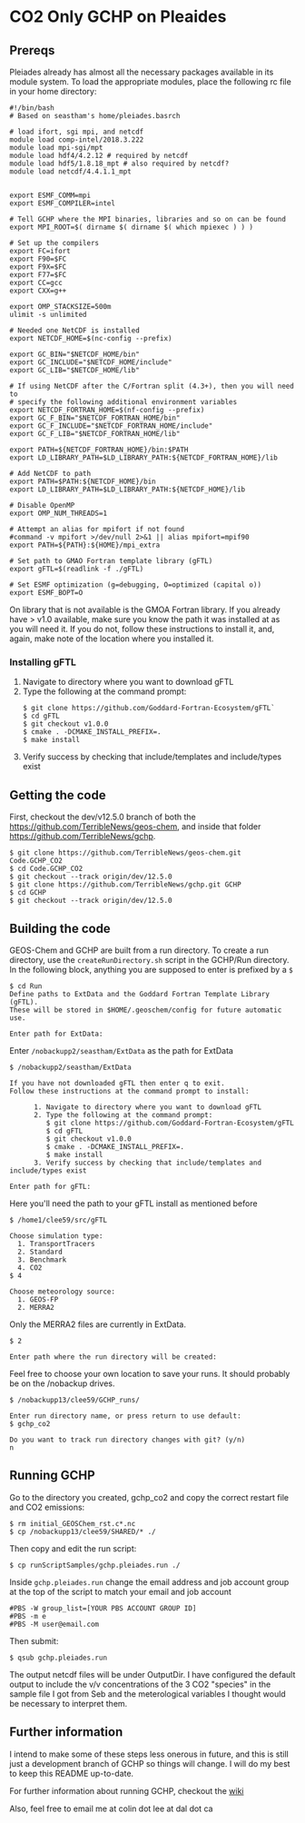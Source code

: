 # CO2 Only GCHP on Pleaides
## Prereqs

Pleiades already has almost all the necessary packages available in its module system. To load the appropriate modules, place the following rc file in your home directory:
```
#!/bin/bash
# Based on seastham's home/pleiades.basrch

# load ifort, sgi mpi, and netcdf
module load comp-intel/2018.3.222
module load mpi-sgi/mpt
module load hdf4/4.2.12 # required by netcdf
module load hdf5/1.8.18_mpt # also required by netcdf?
module load netcdf/4.4.1.1_mpt


export ESMF_COMM=mpi
export ESMF_COMPILER=intel

# Tell GCHP where the MPI binaries, libraries and so on can be found
export MPI_ROOT=$( dirname $( dirname $( which mpiexec ) ) )

# Set up the compilers
export FC=ifort
export F90=$FC
export F9X=$FC
export F77=$FC
export CC=gcc
export CXX=g++

export OMP_STACKSIZE=500m
ulimit -s unlimited

# Needed one NetCDF is installed
export NETCDF_HOME=$(nc-config --prefix)

export GC_BIN="$NETCDF_HOME/bin"
export GC_INCLUDE="$NETCDF_HOME/include"
export GC_LIB="$NETCDF_HOME/lib"

# If using NetCDF after the C/Fortran split (4.3+), then you will need to
# specify the following additional environment variables
export NETCDF_FORTRAN_HOME=$(nf-config --prefix)
export GC_F_BIN="$NETCDF_FORTRAN_HOME/bin"
export GC_F_INCLUDE="$NETCDF_FORTRAN_HOME/include"
export GC_F_LIB="$NETCDF_FORTRAN_HOME/lib"

export PATH=${NETCDF_FORTRAN_HOME}/bin:$PATH
export LD_LIBRARY_PATH=$LD_LIBRARY_PATH:${NETCDF_FORTRAN_HOME}/lib

# Add NetCDF to path
export PATH=$PATH:${NETCDF_HOME}/bin
export LD_LIBRARY_PATH=$LD_LIBRARY_PATH:${NETCDF_HOME}/lib

# Disable OpenMP
export OMP_NUM_THREADS=1

# Attempt an alias for mpifort if not found
#command -v mpifort >/dev/null 2>&1 || alias mpifort=mpif90
export PATH=${PATH}:${HOME}/mpi_extra

# Set path to GMAO Fortran template library (gFTL)
export gFTL=$(readlink -f ./gFTL)

# Set ESMF optimization (g=debugging, O=optimized (capital o))
export ESMF_BOPT=O
```

On library that is not available is the GMOA Fortran library. If you already have > v1.0 available, make sure you know the path it was installed at as you will need it. If you do not, follow these instructions to install it, and, again, make note of the location where you installed it.

### Installing gFTL

1. Navigate to directory where you want to download gFTL
2. Type the following at the command prompt:
   ```
   $ git clone https://github.com/Goddard-Fortran-Ecosystem/gFTL`
   $ cd gFTL
   $ git checkout v1.0.0
   $ cmake . -DCMAKE_INSTALL_PREFIX=.
   $ make install
   ```
3. Verify success by checking that include/templates and include/types exist

## Getting the code
First, checkout the dev/v12.5.0 branch of both the https://github.com/TerribleNews/geos-chem, and inside that folder https://github.com/TerribleNews/gchp.

```
$ git clone https://github.com/TerribleNews/geos-chem.git Code.GCHP_CO2
$ cd Code.GCHP_CO2
$ git checkout --track origin/dev/12.5.0
$ git clone https://github.com/TerribleNews/gchp.git GCHP
$ cd GCHP
$ git checkout --track origin/dev/12.5.0
```


## Building the code
GEOS-Chem and GCHP are built from a run directory. To create a run directory, use the `createRunDirectory.sh` script in the GCHP/Run directory. In the following block, anything you are supposed to enter is prefixed by a `$`
```
$ cd Run
Define paths to ExtData and the Goddard Fortran Template Library (gFTL).
These will be stored in $HOME/.geoschem/config for future automatic use.

Enter path for ExtData:
```
Enter `/nobackupp2/seastham/ExtData` as the path for ExtData

```
$ /nobackupp2/seastham/ExtData

If you have not downloaded gFTL then enter q to exit.
Follow these instructions at the command prompt to install:

      1. Navigate to directory where you want to download gFTL
      2. Type the following at the command prompt:
         $ git clone https://github.com/Goddard-Fortran-Ecosystem/gFTL
         $ cd gFTL
         $ git checkout v1.0.0
         $ cmake . -DCMAKE_INSTALL_PREFIX=.
         $ make install
      3. Verify success by checking that include/templates and include/types exist

Enter path for gFTL:
```
Here you'll need the path to your gFTL install as mentioned before
```
$ /home1/clee59/src/gFTL

Choose simulation type:
  1. TransportTracers
  2. Standard
  3. Benchmark
  4. CO2
$ 4

Choose meteorology source:
  1. GEOS-FP
  2. MERRA2
```
Only the MERRA2 files are currently in ExtData.
```
$ 2

Enter path where the run directory will be created:
```
Feel free to choose your own location to save your runs. It should probably be on the /nobackup drives.
```
$ /nobackupp13/clee59/GCHP_runs/

Enter run directory name, or press return to use default:
$ gchp_co2

Do you want to track run directory changes with git? (y/n)
n
```

## Running GCHP
Go to the directory you created, gchp_co2 and copy the correct restart file and CO2 emissions:
```
$ rm initial_GEOSChem_rst.c*.nc
$ cp /nobackupp13/clee59/SHARED/* ./
```

Then copy and edit the run script:
```
$ cp runScriptSamples/gchp.pleiades.run ./
```

Inside `gchp.pleiades.run` change the email address and job account group at the top of the script to match your email and job account
```
#PBS -W group_list=[YOUR PBS ACCOUNT GROUP ID]
#PBS -m e
#PBS -M user@email.com
```

Then submit:
```
$ qsub gchp.pleiades.run
```

The output netcdf files will be under OutputDir. I have configured the default output to include the v/v concentrations of the 3 CO2 "species" in the sample file I got from Seb and the meterological variables I thought would be necessary to interpret them. 

## Further information
I intend to make some of these steps less onerous in future, and this is still just a development branch of GCHP so things will change. I will do my best to keep this README up-to-date.

For further information about running GCHP, checkout the [wiki](http://wiki.seas.harvard.edu/geos-chem/index.php/Getting_Started_with_GCHP)

Also, feel free to email me at colin dot lee at dal dot ca

